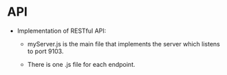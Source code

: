 # **API**

- Implementation of RESTful API:
    
  - myServer.js is the main file that implements the server which listens to port 9103.
      
  - There is one .js file for each endpoint.
